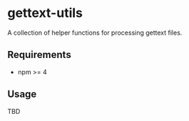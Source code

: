 gettext-utils
=============

A collection of helper functions for processing gettext files.


Requirements
------------

* npm >= 4


Usage
-----

TBD
